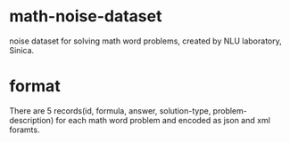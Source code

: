 # math-noise-dataset
noise dataset for solving math word problems, created by NLU laboratory, Sinica. 

# format
There are 5 records(id, formula, answer, solution-type, problem-description) for each math word problem and encoded as json and xml foramts.
